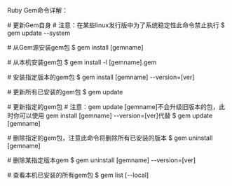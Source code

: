 Ruby Gem命令详解：

\# 更新Gem自身
\# 注意：在某些linux发行版中为了系统稳定性此命令禁止执行
$ gem update --system

\# 从Gem源安装gem包
$ gem install [gemname]

\# 从本机安装gem包
$ gem install -l [gemname].gem

\# 安装指定版本的gem包
$ gem install [gemname] --version=[ver]

\# 更新所有已安装的gem包
$ gem update

\# 更新指定的gem包
\# 注意：gem update [gemname]不会升级旧版本的包，此时你可以使用 gem install [gemname] --version=[ver]代替
$ gem update [gemname]

\# 删除指定的gem包，注意此命令将删除所有已安装的版本
$ gem uninstall [gemname]

\# 删除某指定版本gem
$ gem uninstall [gemname] --version=[ver]

\# 查看本机已安装的所有gem包
$ gem list [--local]
